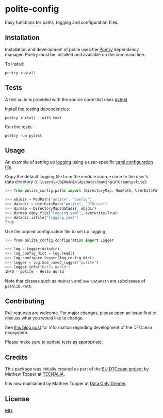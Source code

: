# polite-config

Easy functions for paths, logging and configuration files.

## Installation

Installation and development of polite uses the [Poetry](https://python-poetry.org/)
dependency manager. Poetry must be installed and available on the command line.

To install:

```console
poetry install
```

## Tests

A test suite is provided with the source code that uses [pytest](https://docs.pytest.org).

Install the testing dependencies:

```console
poetry install --with test
```

Run the tests:

```console
poetry run pytest
```

## Usage

An example of setting up [logging](https://docs.python.org/3/library/logging.html)
using a user-specific [yaml configuration file](https://docs.python.org/3/howto/logging.html#configuring-logging).

Copy the default logging file from the module source code to the user's data
directory (`C:\Users\<USERNAME>\AppData\Roaming\DTOcean\polite`):

```python
>>> from polite_config.paths import (DirectoryMap, ModPath, UserDataPath)

>>> objdir = ModPath("polite", "config")
>>> datadir = UserDataPath("polite", "DTOcean")
>>> dirmap = DirectoryMap(datadir, objdir)
>>> dirmap.copy_file("logging.yaml", overwrite=True)
>>> datadir.isfile("logging.yaml")
True
```

Use the copied configuration file to set up logging:

```python
>>> from polite_config.configuration import Logger

>>> log = Logger(datadir)
>>> log_config_dict = log.read()
>>> log.configure_logger(log_config_dict)
>>> logger = log.add_named_logger("polite")
>>> logger.info("Hello World")
INFO - polite - Hello World
```

Note that classes such as `ModPath` and `UserDataPath` are subclasses of
`pathlib.Path`.

## Contributing

Pull requests are welcome. For major changes, please open an issue first to
discuss what you would like to change.

See [this blog post](https://www.dataonlygreater.com/blog/post/dtocean-development-change-management/)
for information regarding development of the DTOcean ecosystem.

Please make sure to update tests as appropriate.

## Credits

This package was initially created as part of the [EU DTOcean project](https://cordis.europa.eu/project/id/608597)
by Mathew Topper at [TECNALIA](https://www.tecnalia.com).

It is now maintained by Mathew Topper at [Data Only Greater](https://www.dataonlygreater.com/).

## License

[MIT](https://choosealicense.com/licenses/mit/)
